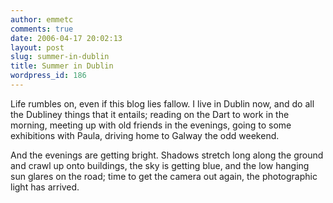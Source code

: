 ```yaml
---
author: emmetc
comments: true
date: 2006-04-17 20:02:13
layout: post
slug: summer-in-dublin
title: Summer in Dublin
wordpress_id: 186
---
```


Life rumbles on, even if this blog lies fallow. I live in Dublin now, and do all the Dubliney things that it entails; reading on the Dart to work in the morning, meeting up with old friends in the evenings, going to some exhibitions with Paula, driving home to Galway the odd weekend.

And the evenings are getting bright. Shadows stretch long along the ground and crawl up onto buildings, the sky is getting blue, and the low hanging sun glares on the road; time to get the camera out again, the photographic light has arrived.
